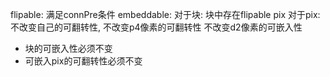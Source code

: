 flipable: 满足connPre条件
embeddable: 
    对于块: 块中存在flipable pix
    对于pix: 
        不改变自己的可翻转性, 
        不改变p4像素的可翻转性
        不改变d2像素的可嵌入性

* 块的可嵌入性必须不变
* 可嵌入pix的可翻转性必须不变